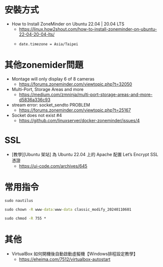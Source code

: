 # 安裝方式
- How to Install ZoneMinder on Ubuntu 22.04 | 20.04 LTS
  - <https://linux.how2shout.com/how-to-install-zoneminder-on-ubuntu-22-04-20-04-lts/>
  - ```
    date.timezone = Asia/Taipei
    ```

# 其他zonemider問題
- Montage will only display 6 of 8 cameras
  - <https://forums.zoneminder.com/viewtopic.php?t=32050>
- Multi-Port, Storage Areas and more
  - <https://medium.com/zmninja/multi-port-storage-areas-and-more-d5836a336c93>
- stream error: socket_sendto PROBLEM
  - <https://forums.zoneminder.com/viewtopic.php?t=25167>
- Socket does not exist #4
  - <https://github.com/linuxserver/docker-zoneminder/issues/4>

# SSL
- [教學][Ubuntu 架站] 為 Ubuntu 22.04 上的 Apache 配置 Let’s Encrypt SSL 憑證
  - <https://ui-code.com/archives/645>
 
# 常用指令
```cmd
sudo nautilus
```
```cmd
sudo chown -R www-data:www-data classic_modify_20240110601
```
```cmd
sudo chmod -R 755 *
```

# 其他
- VirtualBox 如何開機後自動啟動虛擬機【Windows排程設定教學】
  - https://eheima.com/7512/virtualbox-autostart
